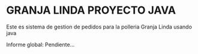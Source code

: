 <H1> GRANJA LINDA PROYECTO JAVA  </H1>
<p>Este es sistema de gestion de pedidos para la polleria Granja Linda usando java</p>
<p>Informe global: Pendiente... </p>
